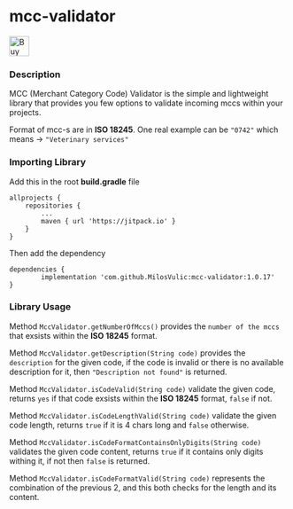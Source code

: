 # mcc-validator

<a href="https://ko-fi.com/milosvulic79274" rel="nofollow"><img height="36" style="height: 36px; max-width: 100%;" src="https://camo.githubusercontent.com/e2db15bc11b5ab5aa35e401e94f8820d78b674c8bd49ce0f05a50300d4228417/68747470733a2f2f617a3734333730322e766f2e6d7365636e642e6e65742f63646e2f6b6f6669312e706e673f763d30" border="0" alt="Buy Me a Coffee at ko-fi.com" data-canonical-src="https://az743702.vo.msecnd.net/cdn/kofi1.png?v=0"></a>

### Description

MCC (Merchant Category Code) Validator is the simple and lightweight library that provides you few options to validate incoming mccs within your projects. 

Format of mcc-s are in **ISO 18245**. One real example can be `"0742"` which means -> `"Veterinary services"`


### Importing Library

Add this in the root **build.gradle** file

	allprojects {
		repositories {
			...
			maven { url 'https://jitpack.io' }
		}
	}

Then add the dependency 

    dependencies {
	        implementation 'com.github.MilosVulic:mcc-validator:1.0.17'
	}
  
### Library Usage

Method `MccValidator.getNumberOfMccs()` provides the `number of the mccs` that exsists within the **ISO 18245** format.

Method `MccValidator.getDescription(String code)` provides the `description` for the given code, if the code is invalid or there is no available description for it, then `"Description not found"` is returned. 

Method `MccValidator.isCodeValid(String code)` validate the given code, returns `yes` if that code exsists within the **ISO 18245** format, `false` if not. 


Method `MccValidator.isCodeLengthValid(String code)` validate the given code length, returns `true` if it is 4 chars long and `false` otherwise. 

Method `MccValidator.isCodeFormatContainsOnlyDigits(String code)` validates the given code content, returns `true` if it contains only digits withing it, if not then `false` is returned. 

Method `MccValidator.isCodeFormatValid(String code)` represents the combination of the previous 2, and this both checks for the length and its content. 

